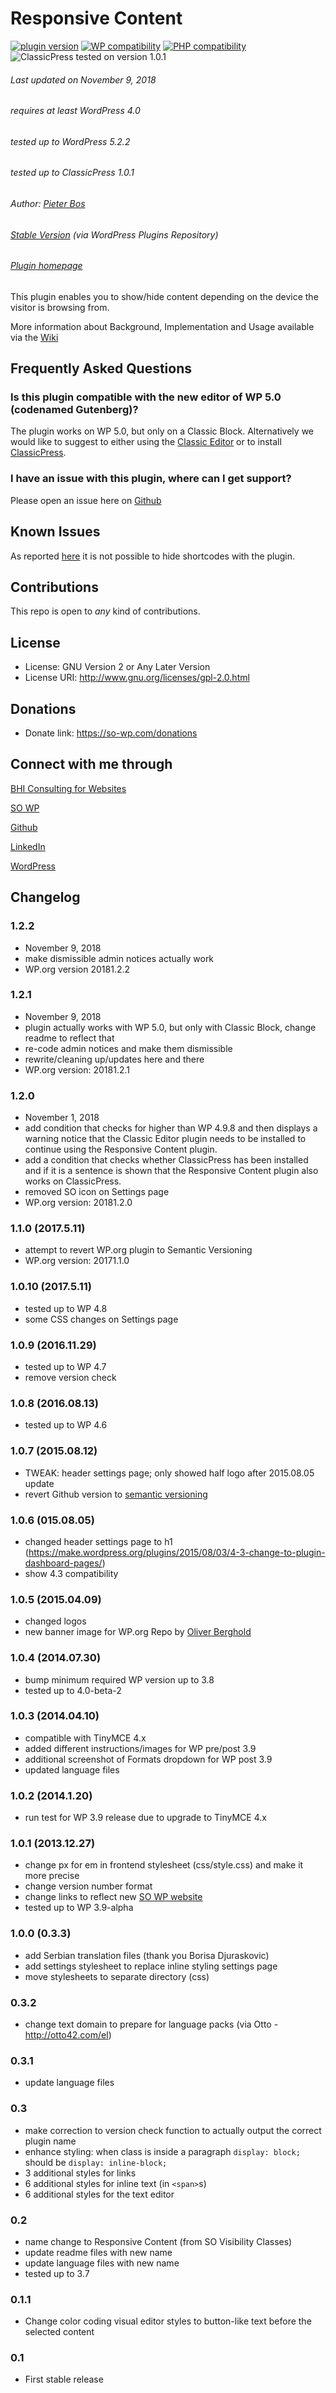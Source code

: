 Responsive Content
=====================

[![plugin version](https://img.shields.io/wordpress/plugin/v/so-visibility-classes.svg)](https://wordpress.org/plugins/so-visibility-classes) [![WP compatibility](https://plugintests.com/plugins/so-visibility-classes/wp-badge.svg)](https://plugintests.com/plugins/so-visibility-classes/latest) [![PHP compatibility](https://plugintests.com/plugins/so-visibility-classes/php-badge.svg)](https://plugintests.com/plugins/so-visibility-classes/latest) ![ClassicPress tested on version 1.0.1](https://img.shields.io/badge/ClassicPress-1.0.1-03768e.svg?style=flat-square)

###### Last updated on November 9, 2018
###### requires at least WordPress 4.0
###### tested up to WordPress 5.2.2
###### tested up to ClassicPress 1.0.1
###### Author: [Pieter Bos](https://github.com/senlin)
###### [Stable Version](https://wordpress.org/plugins/so-visibility-classes) (via WordPress Plugins Repository)
###### [Plugin homepage](https://so-wp.com/plugin/responsive-content)

This plugin enables you to show/hide content depending on the device the visitor is browsing from.

More information about Background, Implementation and Usage available via the [Wiki](https://github.com/senlin/so-responsive-content/wiki/_pages)

## Frequently Asked Questions

### Is this plugin compatible with the new editor of WP 5.0 (codenamed Gutenberg)?

The plugin works on WP 5.0, but only on a Classic Block. Alternatively we would like to suggest to either using the [Classic Editor](https://wordpress.org/plugins/classic-editor-addon/) or to install [ClassicPress](https://www.classicpress.net).

### I have an issue with this plugin, where can I get support?

Please open an issue here on [Github](https://github.com/senlin/so-responsive-content/issues)

## Known Issues

As reported [here](https://github.com/senlin/so-responsive-content/issues/2) it is not possible to hide shortcodes with the plugin.

## Contributions

This repo is open to _any_ kind of contributions.

## License

* License: GNU Version 2 or Any Later Version
* License URI: http://www.gnu.org/licenses/gpl-2.0.html

## Donations

* Donate link: https://so-wp.com/donations

## Connect with me through

[BHI Consulting for Websites](https://bohanintl.com)

[SO WP](https://so-wp.com)

[Github](https://github.com/senlin) 

[LinkedIn](https://www.linkedin.com/in/pieterbos83/) 

[WordPress](https://profiles.wordpress.org/senlin/) 

## Changelog

### 1.2.2

* November 9, 2018
* make dismissible admin notices actually work
* WP.org version 20181.2.2

### 1.2.1

* November 9, 2018
* plugin actually works with WP 5.0, but only with Classic Block, change readme to reflect that
* re-code admin notices and make them dismissible
* rewrite/cleaning up/updates here and there
* WP.org version: 20181.2.1

### 1.2.0

* November 1, 2018
* add condition that checks for higher than WP 4.9.8 and then displays a warning notice that the Classic Editor plugin needs to be installed to continue using the Responsive Content plugin.
* add a condition that checks whether ClassicPress has been installed and if it is a sentence is shown that the Responsive Content plugin also works on ClassicPress.
* removed SO icon on Settings page
* WP.org version: 20181.2.0

### 1.1.0 (2017.5.11)

* attempt to revert WP.org plugin to Semantic Versioning
* WP.org version: 20171.1.0

### 1.0.10 (2017.5.11)

* tested up to WP 4.8
* some CSS changes on Settings page

### 1.0.9 (2016.11.29)

* tested up to WP 4.7
* remove version check

### 1.0.8 (2016.08.13)

* tested up to WP 4.6

### 1.0.7 (2015.08.12)

* TWEAK: header settings page; only showed half logo after 2015.08.05 update
* revert Github version to [semantic versioning](http://semver.org)

### 1.0.6 (015.08.05)

* changed header settings page to h1 (https://make.wordpress.org/plugins/2015/08/03/4-3-change-to-plugin-dashboard-pages/)
* show 4.3 compatibility

### 1.0.5 (2015.04.09)

* changed logos
* new banner image for WP.org Repo by [Oliver Berghold](https://unsplash.com/oliverberghold)

### 1.0.4 (2014.07.30)

* bump minimum required WP version up to 3.8
* tested up to 4.0-beta-2

### 1.0.3 (2014.04.10)

* compatible with TinyMCE 4.x
* added different instructions/images for WP pre/post 3.9
* additional screenshot of Formats dropdown for WP post 3.9
* updated language files

### 1.0.2 (2014.1.20)

* run test for WP 3.9 release due to upgrade to TinyMCE 4.x

### 1.0.1 (2013.12.27)

* change px for em in frontend stylesheet (css/style.css) and make it more precise
* change version number format
* change links to reflect new [SO WP website](http://so-wp.com)
* tested up to WP 3.9-alpha

### 1.0.0 (0.3.3)

* add Serbian translation files (thank you Borisa Djuraskovic)
* add settings stylesheet to replace inline styling settings page
* move stylesheets to separate directory (css)

### 0.3.2

* change text domain to prepare for language packs (via Otto - http://otto42.com/el)

### 0.3.1

* update language files

### 0.3

* make correction to version check function to actually output the correct plugin name
* enhance styling: when class is inside a paragraph `display: block;` should be `display: inline-block;`
* 3 additional styles for links
* 6 additional styles for inline text (in `<span>`s)
* 6 additional styles for the text editor

### 0.2

* name change to Responsive Content (from SO Visibility Classes)
* update readme files with new name
* update language files with new name
* tested up to 3.7

### 0.1.1

* Change color coding visual editor styles to button-like text before the selected content

### 0.1

* First stable release
